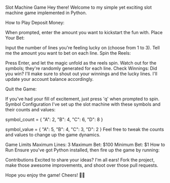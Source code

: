 Slot Machine Game
Hey there! Welcome to my simple yet exciting slot machine game implemented in Python.

How to Play
Deposit Money:

When prompted, enter the amount you want to kickstart the fun with.
Place Your Bet:

Input the number of lines you're feeling lucky on (choose from 1 to 3).
Tell me the amount you want to bet on each line.
Spin the Reels:

Press Enter, and let the magic unfold as the reels spin.
Watch out for the symbols; they're randomly generated for each line.
Check Winnings:
Did you win? I'll make sure to shout out your winnings and the lucky lines.
I'll update your account balance accordingly.

Quit the Game:

If you've had your fill of excitement, just press 'q' when prompted to spin.
Symbol Configuration
I've set up the slot machine with these symbols and their counts and values:

symbol_count = {
    "A": 2,
    "B": 4,
    "C": 6,
    "D": 8
}

symbol_value = {
    "A": 5,
    "B": 4,
    "C": 3,
    "D": 2
}
Feel free to tweak the counts and values to change up the game dynamics.

Game Limits
Maximum Lines: 3
Maximum Bet: $100
Minimum Bet: $1
How to Run
Ensure you've got Python installed, then fire up the game by running:

Contributions
Excited to share your ideas? I'm all ears! Fork the project, make those awesome improvements, and shoot over those pull requests.

Hope you enjoy the game! Cheers! 🎰✨
